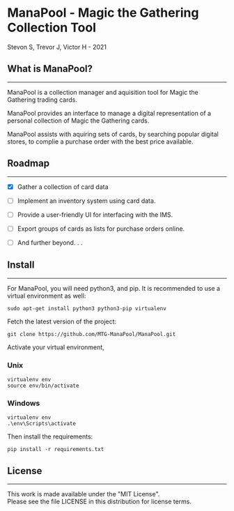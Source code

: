 # ManaPool - Magic the Gathering Collection Tool

Stevon S, Trevor J, Victor H  - 2021

## What is ManaPool?

- - -

ManaPool is a collection manager and aquisition tool for Magic the Gathering trading cards.

ManaPool provides an interface to manage a digital representation of a personal collection of Magic the Gathering cards.

ManaPool assists with aquiring sets of cards, by searching popular digital stores, to complie a purchase order with the best price available.


## Roadmap

---

- [x] Gather a collection of card data 

- [ ] Implement an inventory system using card data.

- [ ] Provide a user-friendly UI for interfacing with the IMS.

- [ ] Export groups of cards as lists for purchase orders online.

- [ ] And further beyond. . . 

## Install

- - -

For ManaPool, you will need python3, and pip. It is recommended to use a virtual environment as well:

    sudo apt-get install python3 python3-pip virtualenv

Fetch the latest version of the project:

    git clone https://github.com/MTG-ManaPool/ManaPool.git

Activate your virtual environment,

### Unix

    virtualenv env
    source env/bin/activate

### Windows

    virtualenv env
    .\env\Scripts\activate

Then install the requirements:

    pip install -r requirements.txt

## License

- - -
This work is made available under the "MIT License".  
Please see the file LICENSE in this distribution for license terms.
